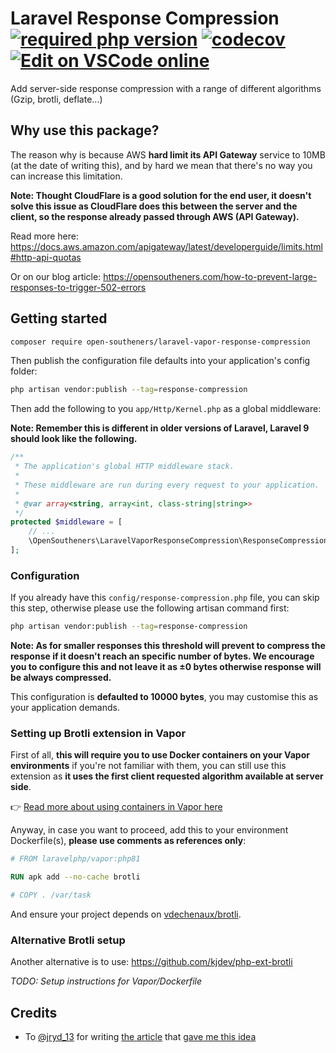 Laravel Response Compression [![required php version](https://img.shields.io/packagist/php-v/open-southeners/laravel-vapor-response-compression)](https://www.php.net/supported-versions.php) [![codecov](https://codecov.io/gh/open-southeners/laravel-vapor-response-compression/branch/main/graph/badge.svg?token=Q31AYXXGOA)](https://codecov.io/gh/open-southeners/laravel-vapor-response-compression) [![Edit on VSCode online](https://img.shields.io/badge/vscode-edit%20online-blue?logo=visualstudiocode)](https://vscode.dev/github/open-southeners/laravel-vapor-response-compression)
===

Add server-side response compression with a range of different algorithms (Gzip, brotli, deflate...)

## Why use this package?

The reason why is because AWS **hard limit its API Gateway** service to 10MB (at the date of writing this), and by hard we mean that there's no way you can increase this limitation.

**Note: Thought CloudFlare is a good solution for the end user, it doesn't solve this issue as CloudFlare does this between the server and the client, so the response already passed through AWS (API Gateway).**

Read more here: https://docs.aws.amazon.com/apigateway/latest/developerguide/limits.html#http-api-quotas

Or on our blog article: https://opensoutheners.com/how-to-prevent-large-responses-to-trigger-502-errors

## Getting started

```bash
composer require open-southeners/laravel-vapor-response-compression
```

Then publish the configuration file defaults into your application's config folder:

```bash
php artisan vendor:publish --tag=response-compression
```

Then add the following to you `app/Http/Kernel.php` as a global middleware:

**Note: Remember this is different in older versions of Laravel, Laravel 9 should look like the following.**

```php
/**
 * The application's global HTTP middleware stack.
 *
 * These middleware are run during every request to your application.
 *
 * @var array<string, array<int, class-string|string>>
 */
protected $middleware = [
    // ...
    \OpenSoutheners\LaravelVaporResponseCompression\ResponseCompression::class,
];
```

### Configuration

If you already have this `config/response-compression.php` file, you can skip this step, otherwise please use the following artisan command first:

```bash
php artisan vendor:publish --tag=response-compression
```

**Note: As for smaller responses this threshold will prevent to compress the response if it doesn't reach an specific number of bytes. We encourage you to configure this and not leave it as ±0 bytes otherwise response will be always compressed.**

This configuration is **defaulted to 10000 bytes**, you may customise this as your application demands.

### Setting up Brotli extension in Vapor

First of all, **this will require you to use Docker containers on your Vapor environments** if you're not familiar with them, you can still use this extension as **it uses the first client requested algorithm available at server side**.

👉 [Read more about using containers in Vapor here](https://docs.vapor.build/1.0/projects/environments.html#docker-runtimes)

Anyway, in case you want to proceed, add this to your environment Dockerfile(s), **please use comments as references only**:

```Dockerfile
# FROM laravelphp/vapor:php81

RUN apk add --no-cache brotli

# COPY . /var/task
```

And ensure your project depends on [vdechenaux/brotli](https://github.com/vdechenaux/brotli-php).

### Alternative Brotli setup

Another alternative is to use: https://github.com/kjdev/php-ext-brotli

_TODO: Setup instructions for Vapor/Dockerfile_

## Credits

- To [@jryd_13](https://twitter.com/@jryd_13) for writing [the article](https://bannister.me/blog/gzip-compression-on-laravel-vapor/) that [gave me this idea]()
